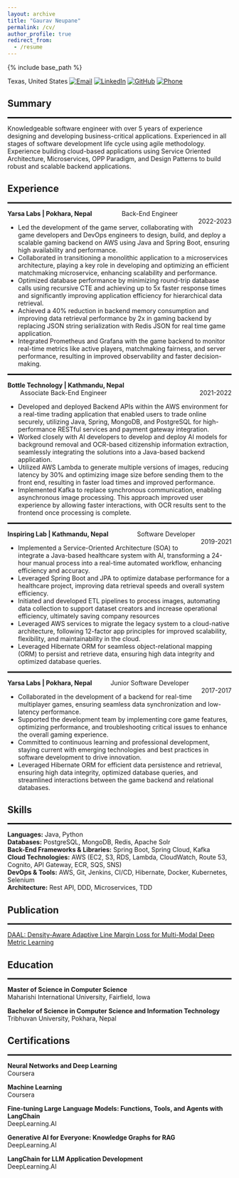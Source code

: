```yaml
---
layout: archive
title: "Gaurav Neupane"
permalink: /cv/
author_profile: true
redirect_from:
  - /resume
---
```


{% include base_path %}


Texas, United States    [![Email](https://img.shields.io/badge/Email-D14836?style=flat-square&logo=gmail&logoColor=white)](mailto:gauravneupane.tech@gmail.com) [![LinkedIn](https://img.shields.io/badge/LinkedIn-0077B5?style=flat-square&logo=linkedin&logoColor=white)](https://www.linkedin.com/in/neupane-gaurav) [![GitHub](https://img.shields.io/badge/GitHub-181717?style=flat-square&logo=github&logoColor=white)](https://github.com/ngaurav07) [![Phone](https://img.shields.io/badge/Phone-brightgreen?style=flat-square&logo=phone&logoColor=white)](tel:+16824348187)



## Summary
<hr style="border: 0.5px solid #000;">

Knowledgeable software engineer with over 5 years of experience designing and developing business-critical applications.
Experienced in all stages of software development life cycle using agile methodology. Experience building cloud-based applications
using Service Oriented Architecture, Microservices, OPP Paradigm, and Design Patterns to build robust and scalable backend
applications.

## Experience
<hr style="border: 0.5px solid #000;">

<p>
  <strong>Yarsa Labs | Pokhara, Nepal</strong>
  <span style="display: inline-block; width: 50%; text-align: center;">Back-End Engineer</span>
  <span style="float: right;">2022-2023</span>
</p>

- Led the development of the game server, collaborating with game developers and DevOps engineers to design, build, and deploy a scalable gaming backend on AWS using Java and Spring Boot, ensuring high availability and performance.
- Collaborated in transitioning a monolithic application to a microservices architecture, playing a key role in developing and optimizing an efficient matchmaking microservice, enhancing scalability and performance.
- Optimized database performance by minimizing round-trip database calls using recursive CTE and achieving up to 5x faster response times and significantly improving application efficiency for hierarchical data retrieval.
- Achieved a 40% reduction in backend memory consumption and improving data retrieval performance by 2x in gaming backend by replacing JSON string serialization with Redis JSON for real time game application.
- Integrated Prometheus and Grafana with the game backend to monitor real-time metrics like active players, matchmaking fairness, and server performance, resulting in improved observability and faster decision-making.

<hr style="border: 1px solid #000;">


<p>
  <strong>Bottle Technology | Kathmandu, Nepal</strong>
  <span style="display: inline-block; width: 50%; text-align: center;">Associate Back-End Engineer</span>
  <span style="float: right;">2021-2022</span>
</p>


- Developed and deployed Backend APIs within the AWS environment for a real-time trading application that enabled users to trade online securely, utilizing Java, Spring, MongoDB, and PostgreSQL for high-performance RESTful services and payment gateway integration.
- Worked closely with AI developers to develop and deploy AI models for background removal and OCR-based citizenship information extraction, seamlessly integrating the solutions into a Java-based backend application.
- Utilized AWS Lambda to generate multiple versions of images, reducing latency by 30% and optimizing image size before sending them to the front end, resulting in faster load times and improved performance.
- Implemented Kafka to replace synchronous communication, enabling asynchronous image processing. 
This approach improved user experience by allowing faster interactions, with OCR results sent to the 
frontend once processing is complete.
<hr style="border: 1px solid #000;">



<p>
  <strong>Inspiring Lab | Kathmandu, Nepal</strong>
  <span style="display: inline-block; width: 50%; text-align: center;">Software Developer</span>
  <span style="float: right;">2019-2021</span>
</p>

- Implemented a Service-Oriented Architecture (SOA) to integrate a Java-based healthcare system with AI, transforming a 24-hour manual process into a real-time automated workflow, enhancing efficiency and accuracy.
- Leveraged Spring Boot and JPA to optimize database performance for a healthcare project, improving data retrieval speeds and overall system efficiency.
- Initiated and developed ETL pipelines to process images, automating data collection to support dataset creators and increase operational efficiency, ultimately saving company resources
- Leveraged AWS services to migrate the legacy system to a cloud-native architecture, following 12-factor app principles for improved scalability, flexibility, and maintainability in the cloud.
- Leveraged Hibernate ORM for seamless object-relational mapping (ORM) to persist and retrieve data, ensuring high data integrity and optimized database queries.

<hr style="border: 1px solid #000;">

<p>
  <strong>Yarsa Labs | Pokhara, Nepal</strong>
  <span style="display: inline-block; width: 50%; text-align: center;">Junior Software Developer</span>
  <span style="float: right;">2017-2017</span>
</p>

- Collaborated in the development of a backend for real-time multiplayer games, ensuring seamless data synchronization and low-latency performance.
- Supported the development team by implementing core game features, optimizing performance, and troubleshooting critical issues to enhance the overall gaming experience.
- Committed to continuous learning and professional development, staying current with emerging technologies and best practices in software development to drive innovation.
- Leveraged Hibernate ORM for efficient data persistence and retrieval, ensuring high data integrity, optimized database queries, and streamlined interactions between the game backend and relational databases.



## Skills
<hr style="border: 0.5px solid #000;">

**Languages:** Java, Python  
**Databases:** PostgreSQL, MongoDB, Redis, Apache Solr  
**Back-End Frameworks & Libraries:** Spring Boot, Spring Cloud, Kafka                                    
**Cloud Technologies:** AWS (EC2, S3, RDS, Lambda, CloudWatch, Route 53, Cognito, API Gateway, ECR, SQS, SNS)  
**DevOps & Tools:** AWS, Git, Jenkins, CI/CD, Hibernate, Docker, Kubernetes, Selenium  
**Architecture:** Rest API, DDD, Microservices, TDD

## Publication
<hr style="border: 0.5px solid #000;">

[DAAL: Density-Aware Adaptive Line Margin Loss for Multi-Modal Deep Metric Learning](https://arxiv.org/abs/2410.05438)


## Education
<hr style="border: 0.5px solid #000;">

**Master of Science in Computer Science**  
Maharishi International University, Fairfield, Iowa

**Bachelor of Science in Computer Science and Information Technology**  
Tribhuvan University, Pokhara, Nepal

## Certifications
<hr style="border: 0.5px solid #000;">

**Neural Networks and Deep Learning**  
Coursera  

**Machine Learning**  
Coursera  

**Fine-tuning Large Language Models: Functions, Tools, and Agents with LangChain**  
DeepLearning.AI  

**Generative AI for Everyone: Knowledge Graphs for RAG**  
DeepLearning.AI  

**LangChain for LLM Application Development**  
DeepLearning.AI





